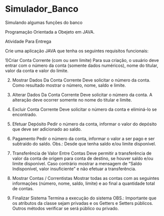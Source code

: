 # Simulador_Banco
Simulando algumas funções do banco

Programação Orientada a Obejeto em JAVA.

Atividade Para Entrega

Crie uma aplicação JAVA que tenha os seguintes requisitos funcionais:

1)Criar Conta Corrente (com ou sem limite)
Para sua criação, o usuário deve entrar com o número da conta (somente dados numéricos), nome do titular, valor
da conta e valor do limite.

2) Mostrar Dados Da Conta Corrente
Deve solicitar o número da conta. Como resultado mostrar o número, nome, saldo e limite.

3) Alterar Dados Da Conta Corrente
Deve solicitar o número da conta. A alteração deve ocorrer somente no nome do titular e limite.

4) Excluir Conta Corrente
Deve solicitar o número da conta e eliminá-lo se encontrado.

5) Efetuar Depósito
Pedir o número da conta, informar o valor do depósito que deve ser adicionado ao saldo.

6) Pagamento
Pedir o número da conta, informar o valor a ser pago e ser subtraído do saldo. Obs.: Desde que tenha saldo e/ou
limite disponível.

7) Transferência de Valor Entre Contas
Deve permitir a transferência de valor da conta de origem para conta de destino, se houver saldo e/ou limite
disponível. Caso contrário mostrar a mensagem de “Saldo Indisponível, valor insuficiente” e não efetuar a
transferência.

8) Mostrar Contas / Correntistas
Mostrar todas as contas com as seguintes informações (número, nome, saldo, limite) e ao final a quantidade total de
contas.

9) Finalizar Sistema
Termina a execução do sistema
OBS.: Importante que os atributos da classe sejam privadas e os Getters e Setters públicos. Outros métodos verificar
se será público ou privado.
